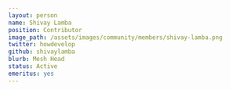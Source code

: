 ```yaml
---
layout: person
name: Shivay Lamba
position: Contributor
image_path: /assets/images/community/members/shivay-lamba.png
twitter: howdevelop
github: shivaylamba
blurb: Mesh Head
status: Active
emeritus: yes
---
```


